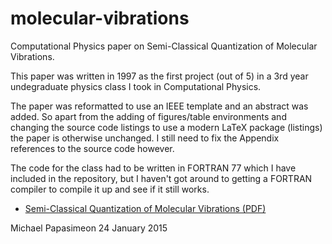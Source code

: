 # molecular-vibrations

Computational Physics paper on Semi-Classical Quantization of Molecular Vibrations.

This paper was written in 1997 as the first project (out of 5) in a 3rd year undegraduate
physics class I took in Computational Physics. 

The paper was reformatted to use an IEEE template and an abstract was added.
So apart from the adding of figures/table environments and changing the source code 
listings to use a modern LaTeX package (listings) the paper is otherwise unchanged.
I still need to fix the Appendix references to the source code however. 

The code for the class had to be written in FORTRAN 77 which I have included in the repository,
but I haven't got around to getting a FORTRAN compiler to compile it up and see if it still
works. 

* [Semi-Classical Quantization of Molecular Vibrations (PDF)](https://github.com/mikepsn/molecular-vibrations/blob/master/molecules.pdf?raw=true)

Michael Papasimeon
24 January 2015

